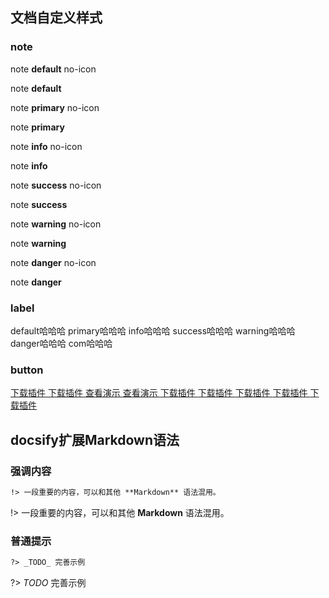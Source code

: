 ## 文档自定义样式

### note
<div class="note default no-icon"><p>note <strong>default</strong> no-icon</p></div>
<div class="note default"><p>note <strong>default</strong> </p></div>

<div class="note primary no-icon"><p>note <strong>primary</strong> no-icon</p></div>
<div class="note primary"><p>note <strong>primary</strong> </p></div>

<div class="note info no-icon"><p>note <strong>info</strong> no-icon</p></div>
<div class="note info"><p>note <strong>info</strong> </p></div>

<div class="note success no-icon"><p>note <strong>success</strong> no-icon</p></div>
<div class="note success"><p>note <strong>success</strong> </p></div>

<div class="note warning no-icon"><p>note <strong>warning</strong> no-icon</p></div>
<div class="note warning"><p>note <strong>warning</strong> </p></div>

<div class="note danger no-icon"><p>note <strong>danger</strong> no-icon</p></div>
<div class="note danger"><p>note <strong>danger</strong> </p></div>

### label
<span class="label default">default哈哈哈</span>
<span class="label primary">primary哈哈哈</span>
<span class="label info">info哈哈哈</span>
<span class="label success">success哈哈哈</span>
<span class="label warning">warning哈哈哈</span>
<span class="label danger">danger哈哈哈</span>
<span class="label com">com哈哈哈</span>

### button
<a class="btn btn-default" href="http://www.baidu.com" role="button" target="_blank">
下载插件
</a>
<a class="btn btn-primary" href="http://www.baidu.com" role="button" target="_blank">
下载插件
</a>
<a class="btn btn-info" href="http://www.baidu.com" role="button" target="_blank">
<i class="fa fa-eye"></i> 查看演示
</a>
<a class="btn btn-info" href="http://www.baidu.com" role="button" target="_blank">
 查看演示
</a>
<a class="btn btn-success" href="http://www.baidu.com" role="button" target="_blank">
<i class="fa fa-download"></i> 下载插件
</a>
<a class="btn btn-success" href="http://www.baidu.com" role="button" target="_blank">
下载插件
</a>
<a class="btn btn-warning" href="http://www.baidu.com" role="button" target="_blank">
下载插件
</a>
<a class="btn btn-danger" href="http://www.baidu.com" role="button" target="_blank">
下载插件
</a>
<a class="btn btn-com" href="http://www.baidu.com" role="button" target="_blank">
下载插件
</a>

## docsify扩展Markdown语法
### 强调内容
```markdown
!> 一段重要的内容，可以和其他 **Markdown** 语法混用。
```

!> 一段重要的内容，可以和其他 **Markdown** 语法混用。
### 普通提示
```markdown
?> _TODO_ 完善示例
```

?> _TODO_ 完善示例

